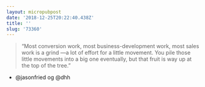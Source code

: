 ```yaml
---
layout: micropubpost
date: '2018-12-25T20:22:40.438Z'
title: ''
slug: '73360'
---
```

> “Most conversion work, most business-development work, most sales work is a grind —a lot of effort for a little movement. You pile those little movements into a big one eventually, but that fruit is way up at the top of the tree.”
- @jasonfried og @dhh
